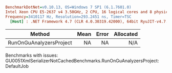``` ini

BenchmarkDotNet=v0.10.13, OS=Windows 7 SP1 (6.1.7601.0)
Intel Xeon CPU E5-2637 v4 3.50GHz, 2 CPU, 16 logical cores and 8 physical cores
Frequency=3410117 Hz, Resolution=293.2451 ns, Timer=TSC
  [Host] : .NET Framework 4.7 (CLR 4.0.30319.42000), 64bit RyuJIT-v4.7.2558.0


```
|                  Method | Mean | Error | Allocated |
|------------------------ |-----:|------:|----------:|
| RunOnGuAnalyzersProject |   NA |    NA |       N/A |

Benchmarks with issues:
  GU0051XmlSerializerNotCachedBenchmarks.RunOnGuAnalyzersProject: DefaultJob
